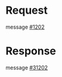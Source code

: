 # Request
message [#1202](../../proto/README.md#action_1202)

# Response
message [#31202](../../proto/README.md#action_31202)
